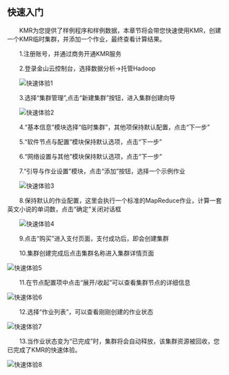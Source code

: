 ## 快速入门

　　KMR为您提供了样例程序和样例数据，本章节将会带您快速使用KMR，创建一个KMR临时集群，并添加一个作业，最终查看计算结果。
  
　　1.注册账号，并通过商务开通KMR服务
  
　　2.登录金山云控制台，选择数据分析->托管Hadoop

　　![快速体验1](http://kmr-bj.ks3-cn-beijing.ksyun.com/doc_pic/KMR2.0/1.5-1-login.jpg)

　　3.选择“集群管理”,点击“新建集群”按钮，进入集群创建向导

　　![快速体验2](http://kmr-bj.ks3-cn-beijing.ksyun.com/doc_pic/KMR2.0/1.5-3-createCluster.png)

　　4.“基本信息”模块选择“临时集群”，其他项保持默认配置，点击“下一步”

　　5.“软件节点与配置”模块保持默认选项，点击“下一步”

　　6.“网络设置与其他”模块保持默认选项，点击“下一步”

　　7.“引导与作业设置”模块，点击“添加”按钮，选择一个示例作业 

　　![快速体验3](http://kmr-bj.ks3-cn-beijing.ksyun.com/doc_pic/KMR2.0/1.5-7-addJob.png)

　　8.保持默认的作业配置，这里会执行一个标准的MapReduce作业，计算一套英文小说的单词数，点击“确定”关闭对话框

　　![快速体验4](http://kmr-bj.ks3-cn-beijing.ksyun.com/doc_pic/KMR2.0/1.5-8-job.png)

　　9.点击“购买”进入支付页面，支付成功后，即会创建集群

　　10.集群创建完成后点击集群名称进入集群详情页面

   ![快速体验5](http://kmr-bj.ks3-cn-beijing.ksyun.com/doc_pic/KMR2.0/1.5-10-cluster.png)

　　11.在节点配置项中点击“展开/收起”可以查看集群节点的详细信息

![快速体验6](http://kmr-bj.ks3-cn-beijing.ksyun.com/doc_pic/ksrm6.png)

　　12.选择“作业列表”，可以查看刚刚创建的作业状态

![快速体验7](http://kmr-bj.ks3-cn-beijing.ksyun.com/doc_pic/ksrm7.png)

　　13.当作业状态变为“已完成”时，集群将会自动释放，该集群资源被回收，您已完成了KMR的快速体验。

![快速体验8](http://kmr-bj.ks3-cn-beijing.ksyun.com/doc_pic/ksrm8.png)


